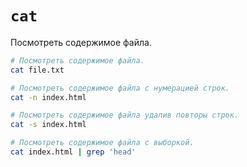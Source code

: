 # `cat`

Посмотреть содержимое файла.

```bash
# Посмотреть содержимое файла.
cat file.txt

# Посмотреть содержимое файла с нумерацией строк.
cat -n index.html

# Посмотреть содержимое файла удалив повторы строк.
cat -s index.html

# Посмотреть содержимое файла с выборкой.
cat index.html | grep 'head'
```

